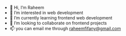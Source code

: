 - 👋 Hi, I’m Raheem
- 👀 I’m interested in web development
- 🌱 I’m currently learning frontend web development
- 💞️ I’m looking to collaborate on frontend projects
- 📫 you can email me through raheemfifany@gmail.com

<!---
raheem10/raheem10 is a ✨ special ✨ repository because its `README.md` (this file) appears on your GitHub profile.
You can click the Preview link to take a look at your changes.
--->
